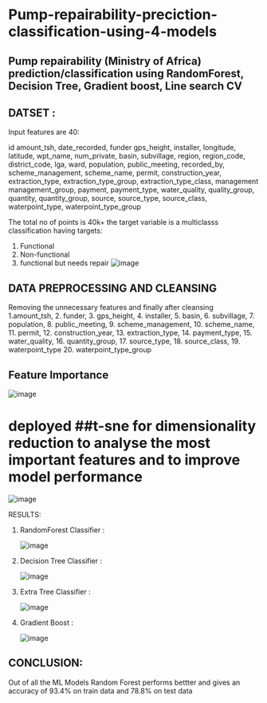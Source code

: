# Pump-repairability-preciction-classification-using-4-models
## Pump repairability (Ministry of Africa) prediction/classification using RandomForest, Decision Tree, Gradient boost, Line search CV

## DATSET :
 Input features are 40:
 
 id 	amount_tsh, 	date_recorded, 	funder 	gps_height, 	installer, 	longitude, 	latitude, 	wpt_name, 	num_private, 	basin, 	subvillage, 	region, 	region_code, 	district_code, 	lga,	ward, 	population, 	public_meeting, 	recorded_by, 	scheme_management, 	scheme_name, 	permit, 	construction_year, 	extraction_type, 	extraction_type_group, 	extraction_type_class, 	management 	management_group, 	payment, 	payment_type, 	water_quality, 	quality_group, 	quantity, 	quantity_group, 	source, 	source_type, 	source_class, 	waterpoint_type, 	waterpoint_type_group
 
 The total no of points is 40k+
 the target variable is a multiclasss classification having targets:
 1. Functional
 2. Non-functional 
 3. functional but needs repair
 ![image](https://user-images.githubusercontent.com/87943264/130183010-1fd9fa8e-d288-4cc0-8919-320e4a75b0de.png)

## DATA PREPROCESSING AND CLEANSING 
  Removing the unnecessary features and finally after cleansing
   	1.amount_tsh,	2. funder, 	3. gps_height, 	4. installer, 	5. basin, 	6. subvillage, 	7. population, 	8. public_meeting, 	9. scheme_management, 	10. scheme_name, 	11. permit, 	12. construction_year, 	13. extraction_type, 	14. payment_type, 	15. water_quality, 	16. quantity_group,  17. source_type, 	18. source_class,   	19. waterpoint_type 	20. waterpoint_type_group
 ## Feature Importance 
 ![image](https://user-images.githubusercontent.com/87943264/130183605-57ffd2de-3f3f-4fae-ae02-919d0cb0ff8f.png)
 # deployed ##t-sne for dimensionality reduction to analyse the most important features and to improve model performance
 ![image](https://user-images.githubusercontent.com/87943264/130184789-3eb155ba-a7e2-4da6-8854-9cb1129b08cb.png)


RESULTS:
1. RandomForest Classifier :

   ![image](https://user-images.githubusercontent.com/87943264/130183731-aa181b53-1f91-4397-92ad-8de583a6c60b.png)
   
2. Decision Tree Classifier :

   ![image](https://user-images.githubusercontent.com/87943264/130183793-f6a811fc-f4a1-497c-afc2-93a754ed6936.png)
   
3. Extra Tree Classifier :

   ![image](https://user-images.githubusercontent.com/87943264/130183833-a3d08bd2-8434-4bd3-9742-3e74d425006e.png)
   
4. Gradient Boost :

   ![image](https://user-images.githubusercontent.com/87943264/130183918-8d55a1ed-fd60-40a9-921e-cc8a0eef4954.png)


## CONCLUSION:
Out of all the ML Models Random Forest performs bettter and gives an accuracy of 93.4% on train data and 78.8% on test data
